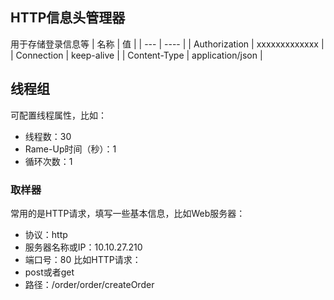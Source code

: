 ## HTTP信息头管理器
用于存储登录信息等
| 名称 | 值 |
| --- | ---- |
| Authorization | xxxxxxxxxxxxx |
| Connection | keep-alive |
| Content-Type | application/json |

## 线程组
可配置线程属性，比如：
- 线程数：30
- Rame-Up时间（秒）：1
- 循环次数：1
### 取样器
常用的是HTTP请求，填写一些基本信息，比如Web服务器：
- 协议：http
- 服务器名称或IP：10.10.27.210
- 端口号：80
比如HTTP请求：
- post或者get
- 路径：/order/order/createOrder